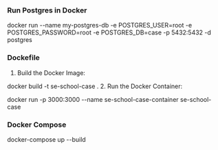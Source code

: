 ### Run Postgres in Docker
docker run --name my-postgres-db -e POSTGRES_USER=root -e POSTGRES_PASSWORD=root -e POSTGRES_DB=case -p 5432:5432 -d postgres

### Dockefile
1. Build the Docker Image:

docker build -t se-school-case .
2. Run the Docker Container:
   
docker run -p 3000:3000 --name se-school-case-container se-school-case

### Docker Compose
docker-compose up --build
